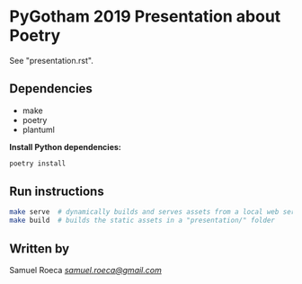 # PyGotham 2019 Presentation about Poetry

See "presentation.rst".

## Dependencies

* make
* poetry
* plantuml

**Install Python dependencies:**

```bash
poetry install
```

## Run instructions

```bash
make serve  # dynamically builds and serves assets from a local web server
make build  # builds the static assets in a "presentation/" folder
```

## Written by

Samuel Roeca *samuel.roeca@gmail.com*
